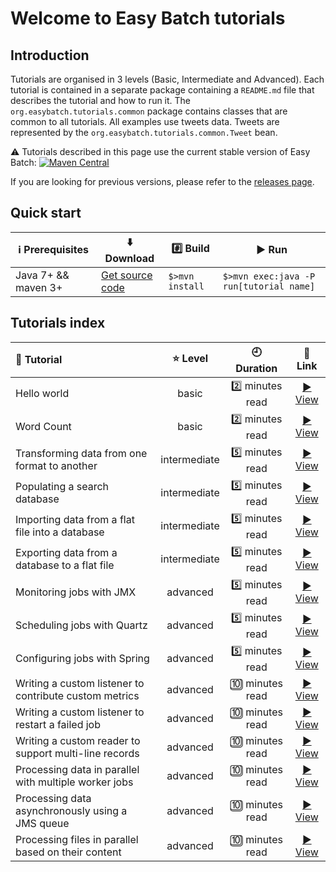 # Welcome to Easy Batch tutorials

## Introduction

Tutorials are organised in 3 levels (Basic, Intermediate and Advanced).
Each tutorial is contained in a separate package containing a `README.md` file that describes the tutorial and how to run it.
The `org.easybatch.tutorials.common` package contains classes that are common to all tutorials.
All examples use tweets data. Tweets are represented by the `org.easybatch.tutorials.common.Tweet` bean.

:warning: Tutorials described in this page use the current stable version of Easy Batch: [![Maven Central](https://maven-badges.herokuapp.com/maven-central/org.easybatch/easybatch-core/badge.svg?style=flat)](http://search.maven.org/#artifactdetails|org.easybatch|easybatch-core|5.0.0-RC2|)

If you are looking for previous versions, please refer to the [releases page](https://github.com/EasyBatch/easybatch-tutorials/releases).

## Quick start

| :information_source: Prerequisites | :arrow_down: Download   | :hash: Build | :arrow_forward: Run |
|------------------------------------|-------------------------|--------------|---------------------|
|Java 7+ && maven 3+ |[Get source code](https://github.com/EasyBatch/easybatch-tutorials/releases/tag/v5.0.0-RC2)|`$>mvn install`|`$>mvn exec:java -P run[tutorial name]`|

## Tutorials index

| :scroll: Tutorial  | :star: Level  |  :clock9: Duration  |  :link: Link  |
|:----------|:------:|:----------:|:------:|
|Hello world|basic|:two: minutes read|[:arrow_forward: View](https://github.com/EasyBatch/easybatch-tutorials/tree/master/src/main/java/org/easybatch/tutorials/basic/helloworld)|
|Word Count|basic|:two: minutes read|[:arrow_forward: View ](https://github.com/EasyBatch/easybatch-tutorials/tree/master/src/main/java/org/easybatch/tutorials/basic/wordcount)|
|Transforming data from one format to another|intermediate|:five: minutes read|[:arrow_forward: View ](https://github.com/EasyBatch/easybatch-tutorials/tree/master/src/main/java/org/easybatch/tutorials/intermediate/csv2xml)|
|Populating a search database|intermediate|:five: minutes read|[:arrow_forward: View ](https://github.com/EasyBatch/easybatch-tutorials/tree/master/src/main/java/org/easybatch/tutorials/intermediate/elasticsearch)|
|Importing data from a flat file into a database|intermediate|:five: minutes read|[:arrow_forward: View ](https://github.com/EasyBatch/easybatch-tutorials/tree/master/src/main/java/org/easybatch/tutorials/intermediate/load)|
|Exporting data from a database to a flat file|intermediate|:five: minutes read|[:arrow_forward: View ](https://github.com/EasyBatch/easybatch-tutorials/tree/master/src/main/java/org/easybatch/tutorials/intermediate/extract)|
|Monitoring jobs with JMX|advanced|:five: minutes read|[:arrow_forward: View ](https://github.com/EasyBatch/easybatch-tutorials/tree/master/src/main/java/org/easybatch/tutorials/advanced/jmx)|
|Scheduling jobs with Quartz|advanced|:five: minutes read|[:arrow_forward: View ](https://github.com/EasyBatch/easybatch-tutorials/tree/master/src/main/java/org/easybatch/tutorials/advanced/quartz)|
|Configuring jobs with Spring|advanced|:five: minutes read|[:arrow_forward: View ](https://github.com/EasyBatch/easybatch-tutorials/tree/master/src/main/java/org/easybatch/tutorials/advanced/spring)|
|Writing a custom listener to contribute custom metrics|advanced|:keycap_ten: minutes read|[:arrow_forward: View ](https://github.com/EasyBatch/easybatch-tutorials/tree/master/src/main/java/org/easybatch/tutorials/advanced/metric)|
|Writing a custom listener to restart a failed job|advanced|:keycap_ten: minutes read|[:arrow_forward: View ](https://github.com/EasyBatch/easybatch-tutorials/tree/master/src/main/java/org/easybatch/tutorials/advanced/restart)|
|Writing a custom reader to support multi-line records|advanced|:keycap_ten: minutes read|[:arrow_forward: View ](https://github.com/EasyBatch/easybatch-tutorials/tree/master/src/main/java/org/easybatch/tutorials/advanced/recipes)|
|Processing data in parallel with multiple worker jobs|advanced|:keycap_ten: minutes read|[:arrow_forward: View ](https://github.com/EasyBatch/easybatch-tutorials/tree/master/src/main/java/org/easybatch/tutorials/advanced/parallel)|
|Processing data asynchronously using a JMS queue|advanced|:keycap_ten: minutes read|[:arrow_forward: View ](https://github.com/EasyBatch/easybatch-tutorials/tree/master/src/main/java/org/easybatch/tutorials/advanced/jms)|
|Processing files in parallel based on their content|advanced|:keycap_ten: minutes read|[:arrow_forward: View ](https://github.com/EasyBatch/easybatch-tutorials/tree/master/src/main/java/org/easybatch/tutorials/advanced/cbrd)|
